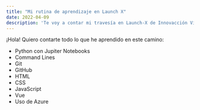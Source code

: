 ```yaml
---
title: "Mi rutina de aprendizaje en Launch X"
date: 2022-04-09
description: 'Te voy a contar mi travesía en Launch-X de Innovacción Virtual'
---
```


¡Hola! Quiero contarte todo lo que he aprendido en este camino:

+ Python con Jupiter Notebooks
+ Command Lines
+ Git
+ GitHub
+ HTML
+ CSS
+ JavaScript
+ Vue
+ Uso de Azure
